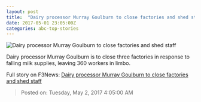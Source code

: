 ```yaml
---
layout: post
title:  "Dairy processor Murray Goulburn to close factories and shed staff"
date: 2017-05-01 23:05:00Z
categories: abc-top-stories
---
```


![Dairy processor Murray Goulburn to close factories and shed staff](http://www.abc.net.au/cm/rimage/8489684-1x1-large.jpg?v=2)

Dairy processor Murray Goulburn is to close three factories in response to falling milk supplies, leaving 360 workers in limbo.


Full story on F3News: [Dairy processor Murray Goulburn to close factories and shed staff](http://www.f3nws.com/n/KjbgxH)

> Posted on: Tuesday, May 2, 2017 4:05:00 AM
